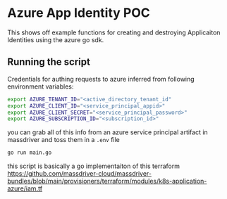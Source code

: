 # Azure App Identity POC
This shows off example functions for creating and destroying Applicaiton Identities using the azure go sdk.

## Running the script
Credentials for authing requests to azure inferred from following environment variables:
```bash
export AZURE_TENANT_ID="<active_directory_tenant_id"
export AZURE_CLIENT_ID="<service_principal_appid>"
export AZURE_CLIENT_SECRET="<service_principal_password>"
export AZURE_SUBSCRIPTION_ID="<subscription_id>"
```
you can grab all of this info from an azure service principal artifact in massdriver
and toss them in a `.env` file
```bash
go run main.go
```

this script is basically a go implementaiton of this terraform https://github.com/massdriver-cloud/massdriver-bundles/blob/main/provisioners/terraform/modules/k8s-application-azure/iam.tf
